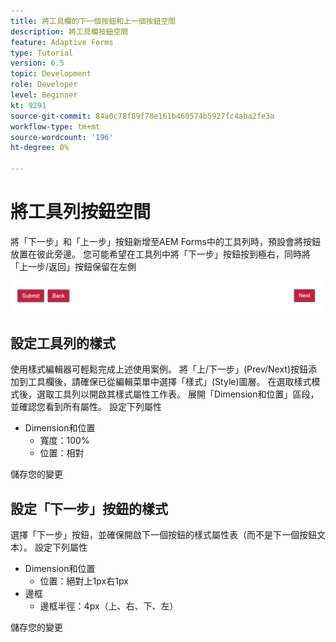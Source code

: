 ```yaml
---
title: 將工具欄的下一個按鈕和上一個按鈕空間
description: 將工具欄按鈕空間
feature: Adaptive Forms
type: Tutorial
version: 6.5
topic: Development
role: Developer
level: Beginner
kt: 9291
source-git-commit: 84a0c78f89f78e161b460574b5927fc4aba2fe3a
workflow-type: tm+mt
source-wordcount: '196'
ht-degree: 0%

---
```


# 將工具列按鈕空間

將「下一步」和「上一步」按鈕新增至AEM Forms中的工具列時，預設會將按鈕放置在彼此旁邊。 您可能希望在工具列中將「下一步」按鈕按到極右，同時將「上一步/返回」按鈕保留在左側

![工具欄間距](assets/toolbar-spacing.png)


## 設定工具列的樣式

使用樣式編輯器可輕鬆完成上述使用案例。 將「上/下一步」(Prev/Next)按鈕添加到工具欄後，請確保已從編輯菜單中選擇「樣式」(Style)圖層。 在選取樣式模式後，選取工具列以開啟其樣式屬性工作表。 展開「Dimension和位置」區段，並確認您看到所有屬性。 設定下列屬性
* Dimension和位置
   * 寬度：100%
   * 位置：相對

儲存您的變更

## 設定「下一步」按鈕的樣式

選擇「下一步」按鈕，並確保開啟下一個按鈕的樣式屬性表（而不是下一個按鈕文本）。 設定下列屬性
* Dimension和位置
   * 位置：絕對上1px右1px
* 邊框
   * 邊框半徑：4px（上、右、下、左）

儲存您的變更
